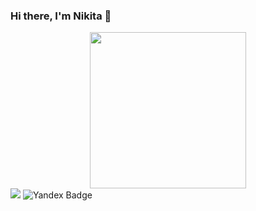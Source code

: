 ### Hi there, I'm Nikita 👋

<div id="header" align="center">
  <img src="https://media.giphy.com/media/3iyKHMIKg5VWG6qHUm/giphy.gif" width="250"/>
</div>

<div id="badges">
  <img src="https://img.shields.io/badge/telegram-blue?logo=telegram&logoColor=white&style=for-the-badge" />
  <img src="https://img.shields.io/badge/yandex-yellow?logo=yandex&logoColor=white&style=for-the-badge" alt="Yandex Badge"/>
</div>
